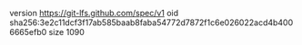 version https://git-lfs.github.com/spec/v1
oid sha256:3e2c11dcf3f17ab585baab8faba54772d7872f1c6e026022acd4b4006665efb0
size 1090
